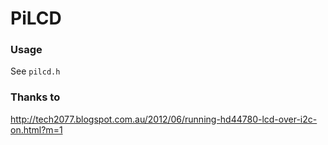 # PiLCD


### Usage
See `pilcd.h`

### Thanks to
http://tech2077.blogspot.com.au/2012/06/running-hd44780-lcd-over-i2c-on.html?m=1
